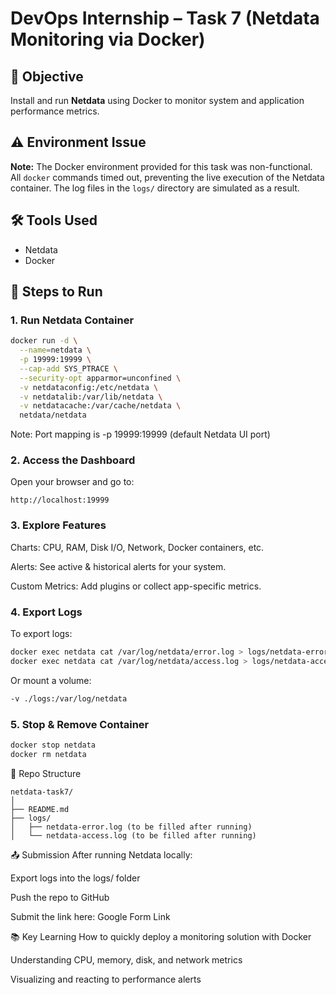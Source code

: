 # DevOps Internship – Task 7 (Netdata Monitoring via Docker)

## 📌 Objective
Install and run **Netdata** using Docker to monitor system and application performance metrics.

## ⚠️ Environment Issue
**Note:** The Docker environment provided for this task was non-functional. All `docker` commands timed out, preventing the live execution of the Netdata container. The log files in the `logs/` directory are simulated as a result.

## 🛠 Tools Used
- Netdata
- Docker

## 🚀 Steps to Run

### 1. Run Netdata Container
```bash
docker run -d \
  --name=netdata \
  -p 19999:19999 \
  --cap-add SYS_PTRACE \
  --security-opt apparmor=unconfined \
  -v netdataconfig:/etc/netdata \
  -v netdatalib:/var/lib/netdata \
  -v netdatacache:/var/cache/netdata \
  netdata/netdata
```
Note: Port mapping is -p 19999:19999 (default Netdata UI port)

### 2. Access the Dashboard
Open your browser and go to:
```arduino
http://localhost:19999
```
### 3. Explore Features
Charts: CPU, RAM, Disk I/O, Network, Docker containers, etc.

Alerts: See active & historical alerts for your system.

Custom Metrics: Add plugins or collect app-specific metrics.

### 4. Export Logs
To export logs:
```bash
docker exec netdata cat /var/log/netdata/error.log > logs/netdata-error.log
docker exec netdata cat /var/log/netdata/access.log > logs/netdata-access.log
```
Or mount a volume:
```bash
-v ./logs:/var/log/netdata
```
### 5. Stop & Remove Container
```bash
docker stop netdata
docker rm netdata
```
📂 Repo Structure
```pgsql
netdata-task7/
│
├── README.md
├── logs/
│   ├── netdata-error.log (to be filled after running)
│   └── netdata-access.log (to be filled after running)
```
📤 Submission
After running Netdata locally:

Export logs into the logs/ folder

Push the repo to GitHub

Submit the link here:
Google Form Link

📚 Key Learning
How to quickly deploy a monitoring solution with Docker

Understanding CPU, memory, disk, and network metrics

Visualizing and reacting to performance alerts
